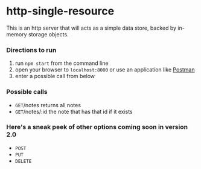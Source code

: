 # http-single-resource

This is an http server that will acts as a simple data store, backed by in-memory storage objects.

### Directions to run
1. run `npm start` from the command line
2. open your browser to `localhost:8000` or use an application like [Postman](https://www.getpostman.com/)
3. enter a possible call from below

### Possible calls
- `GET`/notes returns all notes
- `GET`/notes/:id the note that has that id if it exists

### Here's a sneak peek of other options coming soon in version 2.0
- `POST`
- `PUT`
- `DELETE`

